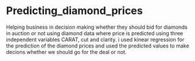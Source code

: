 # Predicting_diamond_prices
Helping business in decision making whether they should bid for diamonds in auction or not using diamond data where price is predicted using three independent variables CARAT, cut and clarity.
i used kinear regression for the prediction of the diamond prices and used the predicted values to make decions whether we should  go for the deal or not.
